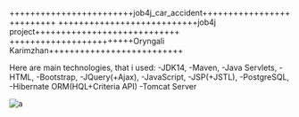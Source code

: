 ++++++++++++++++++++++++job4j_car_accident++++++++++++++++++++++++++
+++++++++++++++++++++++++++job4j project++++++++++++++++++++++++++++
++++++++++++++++++++++++Oryngali Karimzhan++++++++++++++++++++++++++


Here are main technologies, that i used:
-JDK14, 
-Maven, 
-Java Servlets, 
-HTML, 
-Bootstrap, 
-JQuery(+Ajax), 
-JavaScript, 
-JSP(+JSTL), 
-PostgreSQL, 
-Hibernate ORM(HQL+Criteria API)
-Tomcat Server


![a](images/a)

